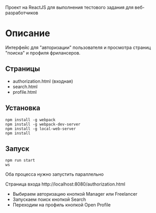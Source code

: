 Проект на ReactJS для выполнения тестового задания для веб-разработчиков

# Описание
Интерфейс для "авторизации" пользователя и просмотра страниц "поиска" и профиля фрилансеров.

## Страницы
* authorization.html (входная)
* search.html
* profile.html

## Установка
``` text
npm install -g webpack
npm install -g webpack-dev-server
npm install -g local-web-server
npm install
```

## Запуск
``` text
npm run start
ws
```

Оба процесса нужно запустить параллельно

Страница входа http://localhost:8080/authorization.html

* Выбираем авторизацию кнопкой Manager или Freelancer
* Запускаем поиск кнопкой Search
* Переходим на профиль кнопкой Open Profile


